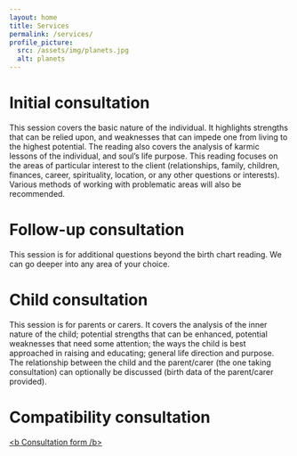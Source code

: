 ```yaml
---
layout: home
title: Services
permalink: /services/
profile_picture:
  src: /assets/img/planets.jpg
  alt: planets
---
```


# Initial consultation

This session covers the basic nature of the individual. It highlights strengths that can be relied upon, and weaknesses that can impede one from living to the highest potential. The reading also covers the analysis of karmic lessons of the individual, and soul’s life purpose.
This reading focuses on the areas of particular interest to the client (relationships, family, children, finances, career, spirituality, location, or any other questions or interests). Various methods of working with problematic areas will also be recommended.

# Follow-up consultation

This session is for additional questions beyond the birth chart reading. We can go deeper into any area of your choice. 

# Child consultation

This session is for parents or carers. It covers the analysis of the inner nature of the child; potential strengths that can be enhanced, potential weaknesses that need some attention; the ways the child is best approached in raising and educating; general life direction and purpose. The relationship between the child and the parent/carer (the one taking consultation) can optionally be discussed (birth data of the parent/carer provided).

# Compatibility consultation


<a href = "https://form.jotform.com/230673382561356"><b Consultation form /b></a>
